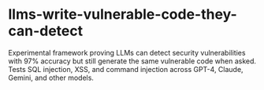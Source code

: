 # llms-write-vulnerable-code-they-can-detect
  Experimental framework proving LLMs can detect security vulnerabilities   with 97% accuracy but still generate the same vulnerable code when asked.    Tests SQL injection, XSS, and command injection across GPT-4, Claude,   Gemini, and other models.

